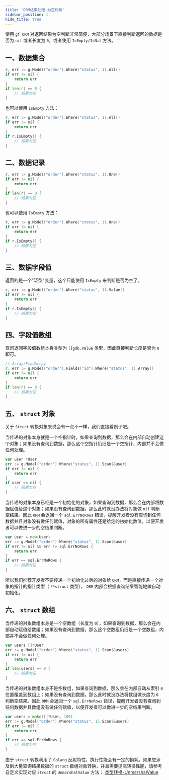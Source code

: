 ```yaml
---
title: 'ORM结果处理-为空判断'
sidebar_position: 1
hide_title: true
---
```


使用 `gf ORM` 对返回结果为空判断非常简便，大部分场景下直接判断返回的数据是否为 `nil` 或者长度为 `0`，或者使用 `IsEmpty/IsNil` 方法。

## 一、数据集合

```go
r, err := g.Model("order").Where("status", 1).All()
if err != nil {
    return err
}
if len(r) == 0 {
    // 结果为空
}
```

也可以使用 `IsEmpty` 方法：

```go
r, err := g.Model("order").Where("status", 1).All()
if err != nil {
    return err
}
if r.IsEmpty() {
    // 结果为空
}
```

## 二、数据记录

```go
r, err := g.Model("order").Where("status", 1).One()
if err != nil {
    return err
}
if len(r) == 0 {
    // 结果为空
}
```

也可以使用 `IsEmpty` 方法：

```go
r, err := g.Model("order").Where("status", 1).One()
if err != nil {
    return err
}
if r.IsEmpty() {
    // 结果为空
}
```

## 三、数据字段值

返回的是一个"泛型"变量，这个只能使用 `IsEmpty` 来判断是否为空了。

```go
r, err := g.Model("order").Where("status", 1).Value()
if err != nil {
    return err
}
if r.IsEmpty() {
    // 结果为空
}
```

## 四、字段值数组

查询返回字段值数组本身类型为 `[]gdb.Value` 类型，因此直接判断长度是否为 `0` 即可。

```go
// Array/FindArray
r, err := g.Model("order").Fields("id").Where("status", 1).Array()
if err != nil {
    return err
}
if len(r) == 0 {
    // 结果为空
}
```

## 五、 `struct` 对象

关于 `Struct` 转换对象来说会有一点不一样，我们直接看例子吧。

当传递的对象本身就是一个空指针时，如果查询到数据，那么会在内部自动创建这个对象；如果没有查询到数据，那么这个空指针仍旧是一个空指针，内部并不会做任何处理。

```go
var user *User
err := g.Model("order").Where("status", 1).Scan(&user)
if err != nil {
    return err
}
if user == nil {
    // 结果为空
}
```

当传递的对象本身已经是一个初始化的对象，如果查询到数据，那么会在内部将数据赋值给这个对象；如果没有查询到数据，那么此时就没办法将对象做 `nil` 判断空结果。因此 `ORM` 会返回一个 `sql.ErrNoRows` 错误，提醒开发者没有查询到任何数据并且对象没有做任何赋值，对象的所有属性还是给定的初始化数值，以便开发者可以做进一步的空结果判断。

```go
var user = new(User)
err := g.Model("order").Where("status", 1).Scan(&user)
if err != nil && err != sql.ErrNoRows {
    return err
}
if err == sql.ErrNoRows {
    // 结果为空
}
```

所以我们推荐开发者不要传递一个初始化过后的对象给 `ORM`，而是直接传递一个对象的指针的指针类型（ `**struct` 类型）， `ORM` 内部会根据查询结果智能地做自动初始化。

## 六、 `struct` 数组

当传递的对象数组本身是一个空数组（长度为 `0`），如果查询到数据，那么会在内部自动赋值给数组；如果没有查询到数据，那么这个空数组仍旧是一个空数组，内部并不会做任何处理。

```go
var users []*User
err := g.Model("order").Where("status", 1).Scan(&users)
if err != nil {
    return err
}
if len(users) == 0 {
    // 结果为空
}
```

当传递的对象数组本身不是空数组，如果查询到数据，那么会在内部自动从索引 `0` 位置覆盖到数组上；如果没有查询到数据，那么此时就没办法将数组做长度为 `0` 判断空结果。因此 `ORM` 会返回一个 `sql.ErrNoRows` 错误，提醒开发者没有查询到任何数据并且数组没有做任何赋值，以便开发者可以做进一步的空结果判断。

```go
var users = make([]*User, 100)
err := g.Model("order").Where("status", 1).Scan(&users)
if err != nil {
    return err
}
if err == sql.ErrNoRows {
    // 结果为空
}
```

由于 `struct` 转换利用了 `Golang` 反射特性，执行性能会有一定的损耗。如果您涉及到大量查询结果数据的 `struct` 数组对象转换，并且需要提高转换性能，请参考自定义实现对应 `struct` 的 `UnmarshalValue` 方法： [类型转换-UnmarshalValue](output/goframe-v2.3-md/核心组件-重点/类型转换/类型转换-UnmarshalValue)